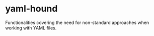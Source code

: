 # yaml-hound
Functionalities covering the need for non-standard approaches when working with YAML files.
